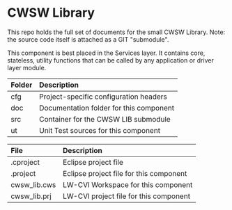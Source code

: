# CWSW Library

This repo holds the full set of documents for the small CWSW Library. Note: the source code itself is attached as a GIT "submodule".

This component is best placed in the Services layer. It contains core, stateless, utility functions that can be called by any application or driver layer module.

Folder | Description
:---   | :---
cfg | Project-specific configuration headers
doc | Documentation folder for this component
src | Container for the CWSW LIB submodule
ut  | Unit Test sources for this component

File | Description
:--- | :---
.cproject | Eclipse project file
.project  | Eclipse project file for this component
cwsw_lib.cws  | LW-CVI Workspace for this component
cwsw_lib.prj  | LW-CVI project file for this component
